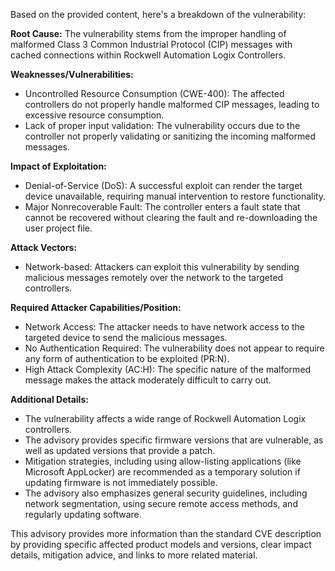 Based on the provided content, here's a breakdown of the vulnerability:

**Root Cause:**
The vulnerability stems from the improper handling of malformed Class 3 Common Industrial Protocol (CIP) messages with cached connections within Rockwell Automation Logix Controllers.

**Weaknesses/Vulnerabilities:**
- Uncontrolled Resource Consumption (CWE-400): The affected controllers do not properly handle malformed CIP messages, leading to excessive resource consumption.
- Lack of proper input validation: The vulnerability occurs due to the controller not properly validating or sanitizing the incoming malformed messages.

**Impact of Exploitation:**
- Denial-of-Service (DoS): A successful exploit can render the target device unavailable, requiring manual intervention to restore functionality.
- Major Nonrecoverable Fault: The controller enters a fault state that cannot be recovered without clearing the fault and re-downloading the user project file.

**Attack Vectors:**
- Network-based: Attackers can exploit this vulnerability by sending malicious messages remotely over the network to the targeted controllers.

**Required Attacker Capabilities/Position:**
- Network Access: The attacker needs to have network access to the targeted device to send the malicious messages.
- No Authentication Required: The vulnerability does not appear to require any form of authentication to be exploited (PR:N).
- High Attack Complexity (AC:H):  The specific nature of the malformed message makes the attack moderately difficult to carry out.

**Additional Details:**
- The vulnerability affects a wide range of Rockwell Automation Logix controllers.
- The advisory provides specific firmware versions that are vulnerable, as well as updated versions that provide a patch.
- Mitigation strategies, including using allow-listing applications (like Microsoft AppLocker) are recommended as a temporary solution if updating firmware is not immediately possible.
- The advisory also emphasizes general security guidelines, including network segmentation, using secure remote access methods, and regularly updating software.

This advisory provides more information than the standard CVE description by providing specific affected product models and versions, clear impact details, mitigation advice, and links to more related material.